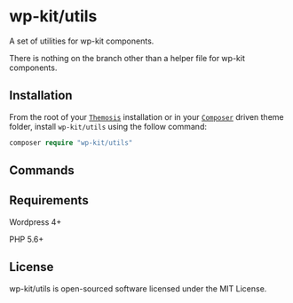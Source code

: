 # wp-kit/utils

A set of utilities for wp-kit components.

There is nothing on the branch other than a helper file for wp-kit components.

## Installation

From the root of your [```Themosis```](http://framework.themosis.com/) installation or in your [```Composer```](https://getcomposer.org/) driven theme folder, install ```wp-kit/utils``` using the follow command:

```php
composer require "wp-kit/utils"
```

## Commands

## Requirements

Wordpress 4+

PHP 5.6+

## License

wp-kit/utils is open-sourced software licensed under the MIT License.
